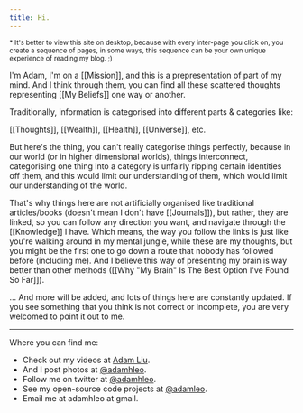 ```yaml
---
title: Hi.
---
```


<sub>* It's better to view this site on desktop, because with every inter-page you click on, you create a sequence of pages, in some ways, this sequence can be your own unique experience of reading my blog. ;)</sub>

I'm Adam, I'm on a [[Mission]], and this is a prepresentation of part of my mind. And I think through them, you can find all these scattered thoughts representing [[My Beliefs]] one way or another.

Traditionally, information is categorised into different parts & categories like:

[[Thoughts]], [[Wealth]], [[Health]], [[Universe]], etc.

But here's the thing, you can't really categorise things perfectly, because in our world (or in higher dimensional worlds), things interconnect, categorising one thing into a category is unfairly ripping certain identities off them, and this would limit our understanding of them, which would limit our understanding of the world.

That's why things here are not artificially organised like traditional articles/books (doesn't mean I don't have [[Journals]]), but rather, they are linked, so you can follow any direction you want, and navigate through the [[Knowledge]] I have. Which means, the way you follow the links is just like you're walking around in my mental jungle, while these are my thoughts, but you might be the first one to go down a route that nobody has followed before (including me). And I believe this way of presenting my brain is way better than other methods ([[Why "My Brain" Is The Best Option I've Found So Far]]).

... And more will be added, and lots of things here are constantly updated. If you see something that you think is not correct or incomplete, you are very welcomed to point it out to me.

---

Where you can find me:

- Check out my videos at [Adam Liu](https://www.youtube.com/channel/UCH_HOJeExBZN_9R2LLNUKeA).
- And I post photos at [@adamhleo](https://www.instagram.com/adamhleo/).
- Follow me on twitter at [@adamhleo](https://twitter.com/adamhleo).
- See my open-source code projects at [@adamleo](https://github.com/adamleo).
- Email me at adamhleo at gmail.
